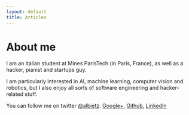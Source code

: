 ```yaml
---
layout: default
title: Articles
---
```

# About me

I am an italian student at Mines ParisTech (in Paris, France), as well as a hacker, pianist and startups guy.

I am particularly interested in AI, machine learning, computer vision and robotics, but I also enjoy all sorts of software engineering and hacker-related stuff.

You can follow me on twitter [@albietz](http://twitter.com/albietz). [Google+](http://plus.google.com/116808720266961485910/), [Github](http://github.com/albietz), [LinkedIn](http://www.linkedin.com/profile/view?id=16112341)
